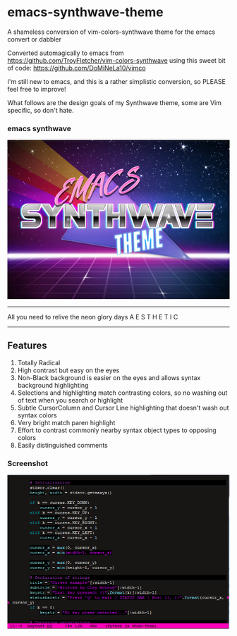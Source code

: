 # emacs-synthwave-theme
A shameless conversion of vim-colors-synthwave theme for the emacs convert or dabbler

Converted automagically to emacs from https://github.com/TroyFletcher/vim-colors-synthwave using this sweet bit of code: https://github.com/DoMiNeLa10/vimco

I'm still new to emacs, and this is a rather simplistic conversion, so PLEASE feel free to improve!

What follows are the design goals of my Synthwave theme, some are Vim specific, so don't hate.

### emacs synthwave
![alt text](https://github.com/TroyFletcher/emacs-synthwave-theme/blob/master/emacs-theme-synthwave-banner.jpg "Banner")
***
All you need to relive the neon glory days A E S T H E T I C
***

## Features
1. Totally Radical
2. High contrast but easy on the eyes
3. Non-Black background is easier on the eyes and allows syntax background highlighting
4. Selections and highlighting match contrasting colors, so no washing out of text when you search or highlight
5. Subtle CursorColumn and Cursor Line highlighting that doesn't wash out syntax colors
6. Very bright match paren highlight
7. Effort to contrast commonly nearby syntax object types to opposing colors
9. Easily distinguished comments

### Screenshot
![alt text](https://github.com/TroyFletcher/emacs-synthwave-theme/blob/master/emacs_synthwave_screencap.png "Screenshot 1")
